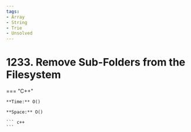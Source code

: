 ```yaml
---
tags:
- Array
- String
- Trie
- Unsolved
---
```



# 1233. Remove Sub-Folders from the Filesystem

=== "C++"

    **Time:** O()

    **Space:** O()

    ``` c++
    ```